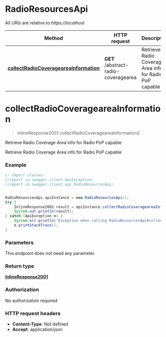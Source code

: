 # RadioResourcesApi

All URIs are relative to *https://localhost*

Method | HTTP request | Description
------------- | ------------- | -------------
[**collectRadioCoverageareaInformation**](RadioResourcesApi.md#collectRadioCoverageareaInformation) | **GET** /abstract-radio-coveragearea | Retrieve Radio Coverage Area info for Radio PoP capable


<a name="collectRadioCoverageareaInformation"></a>
# **collectRadioCoverageareaInformation**
> InlineResponse2001 collectRadioCoverageareaInformation()

Retrieve Radio Coverage Area info for Radio PoP capable

Retrieve Radio Coverage Area info for Radio PoP capable

### Example
```java
// Import classes:
//import io.swagger.client.ApiException;
//import io.swagger.client.api.RadioResourcesApi;


RadioResourcesApi apiInstance = new RadioResourcesApi();
try {
    InlineResponse2001 result = apiInstance.collectRadioCoverageareaInformation();
    System.out.println(result);
} catch (ApiException e) {
    System.err.println("Exception when calling RadioResourcesApi#collectRadioCoverageareaInformation");
    e.printStackTrace();
}
```

### Parameters
This endpoint does not need any parameter.

### Return type

[**InlineResponse2001**](InlineResponse2001.md)

### Authorization

No authorization required

### HTTP request headers

 - **Content-Type**: Not defined
 - **Accept**: application/json

